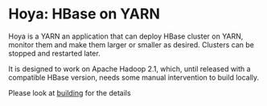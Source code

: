 # Hoya: HBase on YARN


Hoya is a YARN an application that can deploy HBase cluster on YARN, 
monitor them and make them larger or smaller as desired. Clusters
can be stopped and restarted later.

It is designed to work on Apache Hadoop 2.1, which, until released
with a compatible HBase version, needs some manual intervention
to build locally.

Please look at [building](src/site/md/building.md) for the details